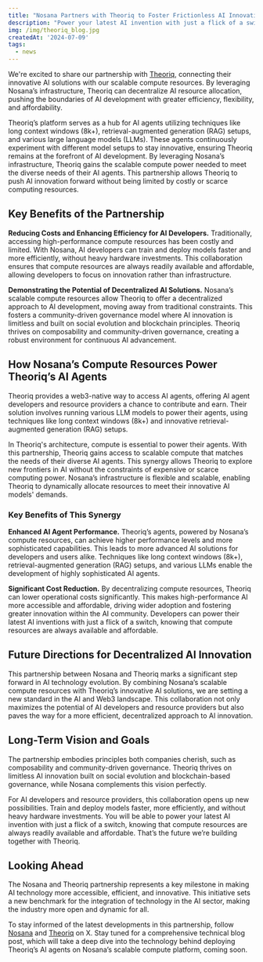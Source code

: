 ```yaml
---
title: "Nosana Partners with Theoriq to Foster Frictionless AI Innovation"
description: "Power your latest AI invention with just a flick of a switch."
img: /img/theoriq_blog.jpg
createdAt: '2024-07-09'
tags:
  - news
---
```

We're excited to share our partnership with [Theoriq](https://www.theoriq.ai/), connecting their innovative AI solutions with our scalable compute resources. By leveraging Nosana’s infrastructure, Theoriq can decentralize AI resource allocation, pushing the boundaries of AI development with greater efficiency, flexibility, and affordability. 

Theoriq’s platform serves as a hub for AI agents utilizing techniques like long context windows (8k+), retrieval-augmented generation (RAG) setups, and various large language models (LLMs). These agents continuously experiment with different model setups to stay innovative, ensuring Theoriq remains at the forefront of AI development.
By leveraging Nosana’s infrastructure, Theoriq gains the scalable compute power needed to meet the diverse needs of their AI agents. This partnership allows Theoriq to push AI innovation forward without being limited by costly or scarce computing resources.

## Key Benefits of the Partnership

**Reducing Costs and Enhancing Efficiency for AI Developers.** Traditionally, accessing high-performance compute resources has been costly and limited. With Nosana, AI developers can train and deploy models faster and more efficiently, without heavy hardware investments. This collaboration ensures that compute resources are always readily available and affordable, allowing developers to focus on innovation rather than infrastructure.

**Demonstrating the Potential of Decentralized AI Solutions.** Nosana’s scalable compute resources allow Theoriq to offer a decentralized approach to AI development, moving away from traditional constraints. This fosters a community-driven governance model where AI innovation is limitless and built on social evolution and blockchain principles. Theoriq thrives on composability and community-driven governance, creating a robust environment for continuous AI advancement.

## How Nosana’s Compute Resources Power Theoriq’s AI Agents

Theoriq provides a web3-native way to access AI agents, offering AI agent developers and resource providers a chance to contribute and earn. Their solution involves running various LLM models to power their agents, using techniques like long context windows (8k+) and innovative retrieval-augmented generation (RAG) setups.

In Theoriq's architecture, compute is essential to power their agents. With this partnership, Theoriq gains access to scalable compute that matches the needs of their diverse AI agents. This synergy allows Theoriq to explore new frontiers in AI without the constraints of expensive or scarce computing power. Nosana’s infrastructure is flexible and scalable, enabling Theoriq to dynamically allocate resources to meet their innovative AI models' demands.

### Key Benefits of This Synergy

**Enhanced AI Agent Performance.** Theoriq’s agents, powered by Nosana’s compute resources, can achieve higher performance levels and more sophisticated capabilities. This leads to more advanced AI solutions for developers and users alike. Techniques like long context windows (8k+), retrieval-augmented generation (RAG) setups, and various LLMs enable the development of highly sophisticated AI agents.

**Significant Cost Reduction.** By decentralizing compute resources, Theoriq can lower operational costs significantly. This makes high-performance AI more accessible and affordable, driving wider adoption and fostering greater innovation within the AI community. Developers can power their latest AI inventions with just a flick of a switch, knowing that compute resources are always available and affordable.

## Future Directions for Decentralized AI Innovation
This partnership between Nosana and Theoriq marks a significant step forward in AI technology evolution. By combining Nosana’s scalable compute resources with Theoriq’s innovative AI solutions, we are setting a new standard in the AI and Web3 landscape. This collaboration not only maximizes the potential of AI developers and resource providers but also paves the way for a more efficient, decentralized approach to AI innovation.

## Long-Term Vision and Goals
The partnership embodies principles both companies cherish, such as composability and community-driven governance. Theoriq thrives on limitless AI innovation built on social evolution and blockchain-based governance, while Nosana complements this vision perfectly.

For AI developers and resource providers, this collaboration opens up new possibilities. Train and deploy models faster, more efficiently, and without heavy hardware investments. You will be able to power your latest AI invention with just a flick of a switch, knowing that compute resources are always readily available and affordable. That’s the future we’re building together with Theoriq.

## Looking Ahead

The Nosana and Theoriq partnership represents a key milestone in making AI technology more accessible, efficient, and innovative. This initiative sets a new benchmark for the integration of technology in the AI sector, making the industry more open and dynamic for all.

To stay informed of the latest developments in this partnership, follow [Nosana](https://x.com/nosana_ai) and [Theoriq](https://x.com/TheoriqAI) on X. Stay tuned for a comprehensive technical blog post, which will take a deep dive into the technology behind deploying Theoriq’s AI agents on Nosana’s scalable compute platform, coming soon.